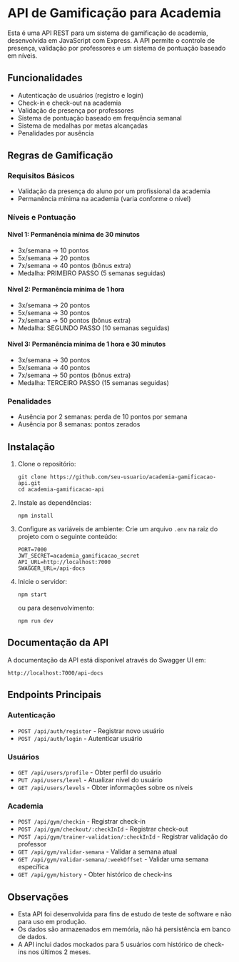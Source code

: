 # API de Gamificação para Academia

Esta é uma API REST para um sistema de gamificação de academia, desenvolvida em JavaScript com Express. A API permite o controle de presença, validação por professores e um sistema de pontuação baseado em níveis.

## Funcionalidades

- Autenticação de usuários (registro e login)
- Check-in e check-out na academia
- Validação de presença por professores
- Sistema de pontuação baseado em frequência semanal
- Sistema de medalhas por metas alcançadas
- Penalidades por ausência

## Regras de Gamificação

### Requisitos Básicos
- Validação da presença do aluno por um profissional da academia
- Permanência mínima na academia (varia conforme o nível)

### Níveis e Pontuação

#### Nível 1: Permanência mínima de 30 minutos
- 3x/semana → 10 pontos
- 5x/semana → 20 pontos
- 7x/semana → 40 pontos (bônus extra)
- Medalha: PRIMEIRO PASSO (5 semanas seguidas)

#### Nível 2: Permanência mínima de 1 hora
- 3x/semana → 20 pontos
- 5x/semana → 30 pontos
- 7x/semana → 50 pontos (bônus extra)
- Medalha: SEGUNDO PASSO (10 semanas seguidas)

#### Nível 3: Permanência mínima de 1 hora e 30 minutos
- 3x/semana → 30 pontos
- 5x/semana → 40 pontos
- 7x/semana → 50 pontos (bônus extra)
- Medalha: TERCEIRO PASSO (15 semanas seguidas)

### Penalidades
- Ausência por 2 semanas: perda de 10 pontos por semana
- Ausência por 8 semanas: pontos zerados

## Instalação

1. Clone o repositório:
   ```
   git clone https://github.com/seu-usuario/academia-gamificacao-api.git
   cd academia-gamificacao-api
   ```

2. Instale as dependências:
   ```
   npm install
   ```

3. Configure as variáveis de ambiente:
   Crie um arquivo `.env` na raiz do projeto com o seguinte conteúdo:
   ```
   PORT=7000
   JWT_SECRET=academia_gamificacao_secret
   API_URL=http://localhost:7000
   SWAGGER_URL=/api-docs
   ```

4. Inicie o servidor:
   ```
   npm start
   ```
   ou para desenvolvimento:
   ```
   npm run dev
   ```

## Documentação da API

A documentação da API está disponível através do Swagger UI em:
```
http://localhost:7000/api-docs
```

## Endpoints Principais

### Autenticação
- `POST /api/auth/register` - Registrar novo usuário
- `POST /api/auth/login` - Autenticar usuário

### Usuários
- `GET /api/users/profile` - Obter perfil do usuário
- `PUT /api/users/level` - Atualizar nível do usuário
- `GET /api/users/levels` - Obter informações sobre os níveis

### Academia
- `POST /api/gym/checkin` - Registrar check-in
- `POST /api/gym/checkout/:checkInId` - Registrar check-out
- `POST /api/gym/trainer-validation/:checkInId` - Registrar validação do professor
- `GET /api/gym/validar-semana` - Validar a semana atual
- `GET /api/gym/validar-semana/:weekOffset` - Validar uma semana específica
- `GET /api/gym/history` - Obter histórico de check-ins

## Observações

- Esta API foi desenvolvida para fins de estudo de teste de software e não para uso em produção.
- Os dados são armazenados em memória, não há persistência em banco de dados.
- A API inclui dados mockados para 5 usuários com histórico de check-ins nos últimos 2 meses.